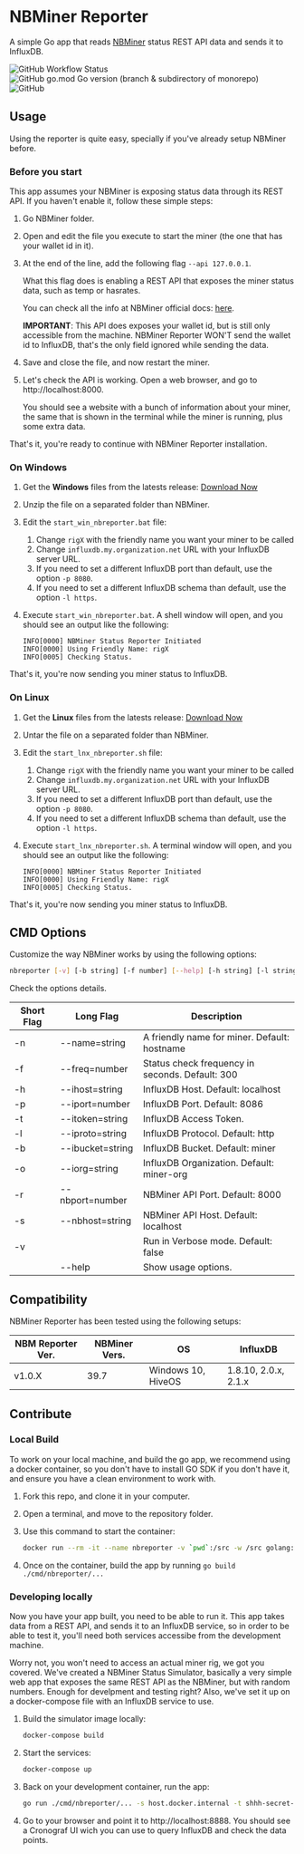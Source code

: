# NBMiner Reporter
A simple Go app that reads [NBMiner](https://github.com/NebuTech/NBMiner#nbminer) status REST API data and sends it to InfluxDB.

![GitHub Workflow Status](https://img.shields.io/github/workflow/status/Cruzoft/nbminer-reporter/cicd)
![GitHub go.mod Go version (branch & subdirectory of monorepo)](https://img.shields.io/github/go-mod/go-version/Cruzoft/nbminer-reporter/main?label=Go%20Version)
![GitHub](https://img.shields.io/github/license/Cruzoft/nbminer-reporter?color=orange)

## Usage

Using the reporter is quite easy, specially if you've already setup NBMiner before.

### Before you start

This app assumes your NBMiner is exposing status data through its REST API. If you haven't enable it, follow these simple steps:

1. Go NBMiner folder.
1. Open and edit the file you execute to start the miner (the one that has your wallet id in it).
1. At the end of the line, add the following flag `--api 127.0.0.1`.

    What this flag does is enabling a REST API that exposes the miner status data, such as temp or hasrates.

    You can check all the info at NBMiner official docs: [here](https://github.com/NebuTech/NBMiner#api-reference).

    **IMPORTANT**: This API does exposes your wallet id, but is still only accessible from the machine. NBMiner Reporter WON'T send the wallet id to InfluxDB, that's the only field ignored while sending the data.

1. Save and close the file, and now restart the miner.
1. Let's check the API is working. Open a web browser, and go to http://localhost:8000.

    You should see a website with a bunch of information about your miner, the same that is shown in the terminal while the miner is running, plus some extra data.

That's it, you're ready to continue with NBMiner Reporter installation.

### On Windows

1. Get the **Windows** files from the latests release: [Download Now](https://github.com/Cruzoft/nbminer-reporter/releases)
1. Unzip the file on a separated folder than NBMiner.
1. Edit the `start_win_nbreporter.bat` file:
    1. Change `rigX` with the friendly name you want your miner to be called
    2. Change `influxdb.my.organization.net` URL with your InfluxDB server URL.
    3. If you need to set a different InfluxDB port than default, use the option `-p 8080`.
    4. If you need to set a different InfluxDB schema than default, use the option `-l https`.
1. Execute `start_win_nbreporter.bat`. A shell window will open, and you should see an output like the following:

    ```shell
    INFO[0000] NBMiner Status Reporter Initiated            
    INFO[0000] Using Friendly Name: rigX             
    INFO[0005] Checking Status.                   
    ```

That's it, you're now sending you miner status to InfluxDB.

### On Linux

1. Get the **Linux** files from the latests release: [Download Now](https://github.com/Cruzoft/nbminer-reporter/releases)
1. Untar the file on a separated folder than NBMiner.
1. Edit the `start_lnx_nbreporter.sh` file:
    1. Change `rigX` with the friendly name you want your miner to be called
    2. Change `influxdb.my.organization.net` URL with your InfluxDB server URL.
    3. If you need to set a different InfluxDB port than default, use the option `-p 8080`.
    4. If you need to set a different InfluxDB schema than default, use the option `-l https`.
1. Execute `start_lnx_nbreporter.sh`. A terminal window will open, and you should see an output like the following:

    ```shell
    INFO[0000] NBMiner Status Reporter Initiated            
    INFO[0000] Using Friendly Name: rigX             
    INFO[0005] Checking Status.                   
    ```

That's it, you're now sending you miner status to InfluxDB.

## CMD Options

Customize the way NBMiner works by using the following options:

```bash
nbreporter [-v] [-b string] [-f number] [--help] [-h string] [-l string] [-n string] [-o string] [-p number] [-r strinumberng] [-s string] [-t string]
```

Check the options details.

| Short Flag | Long Flag | Description                                     |
|----|-------------------|-------------------------------------------------|
| -n | --name=string     | A friendly name for miner. Default: hostname    |
| -f | --freq=number     | Status check frequency in seconds. Default: 300 |
| -h | --ihost=string    | InfluxDB Host.  Default: localhost              |
| -p | --iport=number    | InfluxDB Port. Default: 8086                    |
| -t | --itoken=string   | InfluxDB Access Token.                          |
| -l | --iproto=string   | InfluxDB Protocol.  Default: http               |
| -b | --ibucket=string  | InfluxDB Bucket. Default: miner                 |
| -o | --iorg=string     | InfluxDB Organization.  Default: miner-org      |
| -r | --nbport=number   | NBMiner API Port. Default: 8000                 |
| -s | --nbhost=string   | NBMiner API Host. Default: localhost            |
| -v |                   | Run in Verbose mode. Default: false             |
|    | --help            | Show usage options.                             |

## Compatibility

NBMiner Reporter has been tested using the following setups:

| NBM Reporter Ver. | NBMiner Vers. | OS                 | InfluxDB             |
|-------------------|---------------|--------------------|----------------------|
| v1.0.X            | 39.7          | Windows 10, HiveOS | 1.8.10, 2.0.x, 2.1.x |

## Contribute

### Local Build

To work on your local machine, and build the go app, we recommend using a docker container, so you don't have to install GO SDK if you don't have it, and ensure you have a clean environment to work with.

1. Fork this repo, and clone it in your computer.
1. Open a terminal, and move to the repository folder.
1. Use this command to start the container:

    ```sh
    docker run --rm -it --name nbreporter -v `pwd`:/src -w /src golang:1.17.3-alpine3.14 sh
    ```

1. Once on the container, build the app by running  `go build ./cmd/nbreporter/...`

### Developing locally

Now you have your app built, you need to be able to run it. This app takes data from a REST API, and sends it to an InfluxDB service, so in order to be able to test it, you'll need both services accessibe from the development machine.

Worry not, you won't need to access an actual miner rig, we got you covered. We've created a NBMiner Status Simulator, basically a very simple web app that exposes the same REST API as the NBMiner, but with random numbers. Enough for develpment and testing right? Also, we've set it up on a docker-compose file with an InfluxDB service to use.

1. Build the simulator image locally:

    ```sh
    docker-compose build
    ```

1. Start the services:

    ```sh
    docker-compose up
    ```

1. Back on your development container, run the app:

    ```sh
    go run ./cmd/nbreporter/... -s host.docker.internal -t shhh-secret-token -f 5 -h host.docker.internal
    ```

1. Go to your browser and point it to http://localhost:8888. You should see a Cronograf UI wich you can use to query InfluxDB and check the data points.